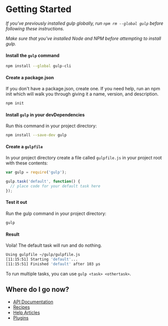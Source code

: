 # Getting Started

*If you've previously installed gulp globally, run `npm rm --global gulp` before following these instructions.*

*Make sure that you've installed Node and NPM before attempting to install gulp.*

#### Install the `gulp` command

```sh
npm install --global gulp-cli
```

#### Create a package.json
If you don't have a package.json, create one. If you need help, run an npm init which will walk you through giving it a name, version, and description.

```sh
npm init
```

#### Install `gulp` in your devDependencies

Run this command in your project directory:

```sh
npm install --save-dev gulp
```

#### Create a `gulpfile`

In your project directory create a file called `gulpfile.js` in your project root with these contents:

```js
var gulp = require('gulp');

gulp.task('default', function() {
  // place code for your default task here
});
```

#### Test it out

Run the gulp command in your project directory:

```sh
gulp
```

#### Result

Voila! The default task will run and do nothing.

```sh
Using gulpfile ~/gulp/gulpfile.js
[11:15:51] Starting 'default'...
[11:15:51] Finished 'default' after 103 μs
```

To run multiple tasks, you can use `gulp <task> <othertask>`.

## Where do I go now?

- [API Documentation](API.md)
- [Recipes](recipes)
- [Help Articles](README.md#articles)
- [Plugins](http://gulpjs.com/plugins/)
